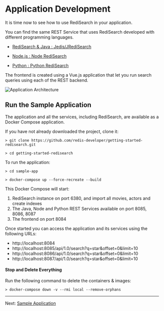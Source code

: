 # Application Development

It is time now to see how to use RediSearch in your application.

You can find the same REST Service that uses RediSearch developed with different programming languages.

* [RediSearch & Java : Jedis/JRediSearch](../../../tree/master/sample-app/redisearch-jedis-rest)

* [Node.js : Node RediSearch](../../../tree/master/sample-app/redisearch-node-rest)

* [Python : Python RediSearch](../../../tree/master/sample-app/redisearch-python-rest)

The frontend is created using a Vue.js application that let you run search queries using each of the REST backend.

![Application Architecture](https://raw.githubusercontent.com/RediSearch/redisearch-getting-started/master/docs/images/sample-app-archi.png)


## Run the Sample Application

The application and all the services, including RediSearch, are available as a Docker Compose application.


If you have not already downloaded the project, clone it:

```
> git clone https://github.com/redis-developer/getting-started-redisearch.git

> cd getting-started-redisearch
```


To run the application:

```
> cd sample-app

> docker-compose up --force-recreate --build

```

This Docker Compose will start:

1. RediSearch instance on port 6380, and import all movies, actors and create indexes
1. The Java, Node and Python REST Services available on port 8085, 8086, 8087
1. The frontend on port 8084

Once started you can access the application and its services using the following URLs:

* http://localhost:8084
* http://localhost:8085/api/1.0/search?q=star&offset=0&limit=10
* http://localhost:8086/api/1.0/search?q=star&offset=0&limit=10
* http://localhost:8087/api/1.0/search?q=star&offset=0&limit=10



#### Stop and Delete Everything

Run the following command to delete the containers & images:

```
> docker-compose down -v --rmi local --remove-orphans
```


---
Next: [Sample Application](008-application-development.md)

